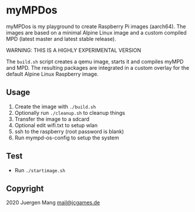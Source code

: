 # myMPDos

myMPDos is my playground to create Raspberry Pi images (aarch64). The images are based on a minimal Alpine Linux image and a custom compiled MPD (latest master and latest stable release).

WARNING: THIS IS A HIGHLY EXPERIMENTAL VERSION

The `build.sh` script creates a qemu image, starts it and compiles myMPD and MPD. The resulting packages are integrated in a custom overlay for the default Alpine Linux Raspberry image.

## Usage

1. Create the image with `./build.sh`
2. Optionally run `./cleanup.sh` to cleanup things
3. Transfer the image to a sdcard
4. Optional edit wifi.txt to setup wlan
5. ssh to the raspberry (root password is blank)
6. Run mympd-os-config to setup the system

## Test
- Run `./startimage.sh`

## Copyright
2020 Juergen Mang <mail@jcgames.de>
